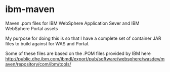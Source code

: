 ibm-maven
=========

Maven .pom files for IBM WebSphere Application Sever and IBM WebSphere Portal assets

My purpose for doing this is so that I have a complete set of container JAR files to build against for WAS and Portal. 

Some of these files are based on the .POM files provided by IBM here http://public.dhe.ibm.com/ibmdl/export/pub/software/websphere/wasdev/maven/repository/com/ibm/tools/ 
